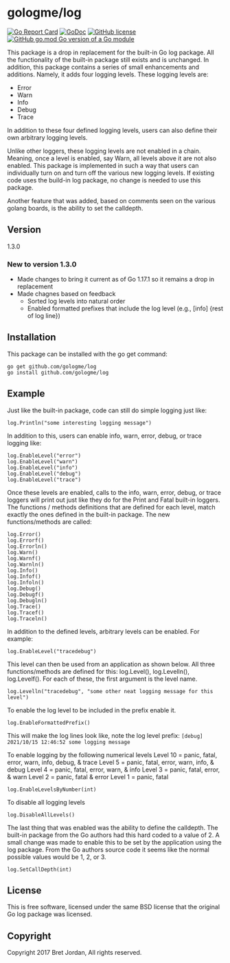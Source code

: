 # gologme/log #

[![Go Report Card](https://goreportcard.com/badge/github.com/gologme/log)](https://goreportcard.com/report/github.com/gologme/log) 
[![GoDoc](https://godoc.org/github.com/gologme/log?status.png)](https://godoc.org/github.com/gologme/log)
[![GitHub license](https://img.shields.io/github/license/gologme/log.svg?style=flat)](https://github.com/gologme/log/blob/master/LICENSE)
[![GitHub go.mod Go version of a Go module](https://img.shields.io/github/go-mod/go-version/gologme/log.svg?style=flat)](https://github.com/gologme/log)


This package is a drop in replacement for the built-in Go log package. All the 
functionality of the built-in package still exists and is unchanged. In addition, 
this package contains a series of small enhancements and additions. Namely, it 
adds four logging levels. These logging levels are:

- Error
- Warn
- Info
- Debug
- Trace

In addition to these four defined logging levels, users can also define their 
own arbitrary logging levels.

Unlike other loggers, these logging levels are not enabled in a chain. Meaning, 
once a level is enabled, say Warn, all levels above it are not also enabled. 
This package is implemented in such a way that users can individually turn on 
and turn off the various new logging levels. If existing code uses the build-in 
log package, no change is needed to use this package.

Another feature that was added, based on comments seen on the various golang 
boards, is the ability to set the calldepth. 


## Version ##
1.3.0

### New to version 1.3.0 ###
- Made changes to bring it current as of Go 1.17.1 so it remains a drop in replacement
- Made chagnes based on feedback
  - Sorted log levels into natural order
  - Enabled formatted prefixes that include the log level (e.g., [info] {rest of log line})

## Installation ##

This package can be installed with the go get command:
```
go get github.com/gologme/log
go install github.com/gologme/log
```

## Example ##

Just like the built-in package, code can still do simple logging just like:
```
log.Println("some interesting logging message")
```

In addition to this, users can enable info, warn, error, debug, or trace logging like:
```
log.EnableLevel("error")
log.EnableLevel("warn")
log.EnableLevel("info")
log.EnableLevel("debug")
log.EnableLevel("trace")
```

Once these levels are enabled, calls to the info, warn, error, debug, or trace loggers 
will print out just like they do for the Print and Fatal built-in loggers. The 
functions / methods definitions that are defined for each level, match exactly 
the ones defined in the built-in package. The new functions/methods are called:
```
log.Error()
log.Errorf()
log.Errorln()
log.Warn()
log.Warnf()
log.Warnln()
log.Info()
log.Infof()
log.Infoln()
log.Debug()
log.Debugf()
log.Debugln()
log.Trace()
log.Tracef()
log.Traceln()
```

In addition to the defined levels, arbitrary levels can be enabled.  For example:
```
log.EnableLevel("tracedebug")
```

This level can then be used from an application as shown below. All three 
functions/methods are defined for this: log.Level(), log.Levelln(), log.Levelf().
For each of these, the first argument is the level name.
```
log.Levelln("tracedebug", "some other neat logging message for this level")
```

To enable the log level to be included in the prefix enable it.
```
log.EnableFormattedPrefix()
```
This will make the log lines look like, note the log level prefix:
`[debug] 2021/10/15 12:46:52 some logging message `

To enable logging by the following numerical levels
Level 10 = panic, fatal, error, warn, info, debug, & trace
Level 5 = panic, fatal, error, warn, info, & debug
Level 4 = panic, fatal, error, warn, & info
Level 3 = panic, fatal, error, & warn 
Level 2 = panic, fatal & error
Level 1 = panic, fatal
```
log.EnableLevelsByNumber(int)
```

To disable all logging levels
```
log.DisableAllLevels()
```

The last thing that was enabled was the ability to define the calldepth. The 
built-in package from the Go authors had this hard coded to a value of 2. A small
change was made to enable this to be set by the application using the log package. 
From the Go authors source code it seems like the normal possible values would 
be 1, 2, or 3.  
```
log.SetCallDepth(int)
```


## License ##

This is free software, licensed under the same BSD license that the original 
Go log package was licensed.


## Copyright ##

Copyright 2017 Bret Jordan, All rights reserved.
